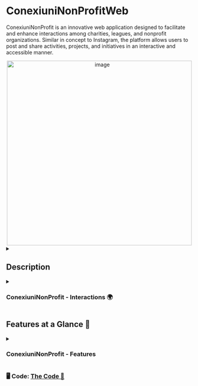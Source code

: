 # ConexiuniNonProfitWeb

ConexiuniNonProfit is an innovative web application designed to facilitate and enhance interactions among charities, leagues, and nonprofit organizations. Similar in concept to Instagram, the platform allows users to post and share activities, projects, and initiatives in an interactive and accessible manner.

<div align="center">  
  <img width="500" alt="image" src="https://github.com/anacimpeanu/ConexiuniNonProfitWeb/assets/115561036/332af32f-b564-4489-9d6b-bbb3c13ab432">
</div>

<details>
  <summary>
    <h2> Description </h2>
  </summary>

### ConexiuniNonProfit - General Description 🌍

ConexiuniNonProfit is a dynamic web application developed using Entity Framework Core, Microsoft Entity Framework MVC, Razor Pages, and Microsoft Entity Framework Identity. The platform provides a space where nonprofit organizations can post content, connect based on categories of posts or social activities, and personalize their organizational profiles.
                      
</details>

<details>
  <summary> 
     <h3> ConexiuniNonProfit - Interactions 🌍 </h3>
  </summary>
    
### User Roles:

### Logged-Out Users:
  - 👀 View public posts on the homepage with anonymized usernames.
  - 🚫 Cannot interact with posts or access additional features.

<div align="center">  
    <img width="500" alt="image" src="https://github.com/anacimpeanu/ConexiuniNonProfitWeb/assets/115561036/41445492-cd63-4dbc-8677-793c188a224d">
</div>
    
### Logged-In Users:
  - 📝 **Register and Login:** Create an account and log in to access full features.
    <div align="center">  
      <img width="500" alt="image" src="https://github.com/anacimpeanu/ConexiuniNonProfitWeb/assets/115561036/e71ef574-fda6-4cb3-aae5-1344a4f75f0b">
      <img width="500" alt="image" src="https://github.com/anacimpeanu/ConexiuniNonProfitWeb/assets/115561036/a464228b-a28e-41cb-9af3-c9a2e2710a31">
    </div>
  - 🖼 **Profile Management:** Create and customize their profiles with personal information, and bios.

    <div align="center">  
      <img width="500" alt="image" src="https://github.com/anacimpeanu/ConexiuniNonProfitWeb/assets/115561036/b4d430e6-1be0-4858-9e89-a0d981e3079a">
            <img width="500" alt="image" src="https://github.com/anacimpeanu/ConexiuniNonProfitWeb/assets/115561036/40389119-3c0d-4aed-b535-c764fd794a0d">
    </div>
    
  - 👫 **Friendship Features:** Add friends, view friends' lists, and interact with friends' posts and also see a list of friends requests.
    
    <div align="center">  
      <img width="500" alt="image" src="https://github.com/anacimpeanu/ConexiuniNonProfitWeb/assets/115561036/52e9cdc5-bd71-4743-8d66-cc0b04eaad15">
    </div> 
    
  - 📬 **Posting and Interaction:** Create posts, add comments, and edit or delete their own posts and comments.

<div align="center">  
    <img width="500" alt="image" src="https://github.com/anacimpeanu/ConexiuniNonProfitWeb/assets/115561036/6c96e91d-d51f-406f-b075-39f49987ab27">
</div>

### Admin Users:
⚖️ Manage Content: Add, edit, or delete any category or action to ensure relevant and up-to-date information.
👥 User Management: Oversee user activities, manage user roles, and maintain community standards.

### User Authentication:
  - 🔒 Robust user authentication system allowing users to securely log in or sign up for an account.
      
### Moderator Environment:
  - 🎛 **Moderator Platform:** A dedicated platform for moderators to manage various aspects of the application, including adding or removing profiles, comments.


</details>

## Features at a Glance 🌟

<details>
    <summary> 
     <h3> ConexiuniNonProfit - Features </h3>
  </summary>
  
### View Public Posts 
            Browse anonymous posts on the homepage even if you're not logged in. 
            This feature allows you to get a taste of the community and explore interesting content
            without needing an account right away.
            
### Register & Log In: Create an account to unlock all the features. 
            Registration is quick and easy, and logging in gives you access to a wide 
            range of options to actively participate in the community.

### Profile Creation
            Set up and personalize your profile with photos, bios, and more. 
            Showcase your personality and interests to make meaningful connections with others.

### Search Users
            Find and connect with other users easily. 
            Use the search function to discover friends, new contacts, or people with similar interests.
  <div align="center">       
  <img width="500" alt="image" src="https://github.com/anacimpeanu/ConexiuniNonProfitWeb/assets/115561036/6eb26da6-b32d-4b70-adda-944787fa2419">
  </div>
  
### Search Posts:
🔍 Search Functionality: Easily search for posts by name to find specific projects, updates, or activities of interest.
  <div align="center">       
  <img width="500" alt="image" src="https://github.com/anacimpeanu/ConexiuniNonProfitWeb/assets/115561036/d6f17811-71e8-454d-8a53-0ad8fe16448d">
  </div>
### Friend Requests
            Send and accept friend requests to build your network. 
            Stay connected with the people you care about and expand your social circle.
  <div align="center">     
  <img width="500" alt="image" src="(https://github.com/anacimpeanu/ConexiuniNonProfitWeb/assets/115561036/b56379bf-251a-40e9-99d0-d8c6c71b0875">
  <img width="500" alt="image" src="https://github.com/anacimpeanu/ConexiuniNonProfitWeb/assets/115561036/bf6bd439-57e9-4a07-80da-6e61919aaf27">
  </div>
### Create Posts
            Share your thoughts, updates, and moments with your friends.
            Whether it's a life update, a funny story, or a photo, let your voice be heard.
  
  <div align="center"> 
  <img width="500" alt="image" src="https://github.com/anacimpeanu/ConexiuniNonProfitWeb/assets/115561036/f574c59a-ceeb-42b4-a5b3-b956309783c1">
   <img width="500" alt="image" src="https://github.com/anacimpeanu/ConexiuniNonProfitWeb/assets/115561036/48bb4fb6-0b6d-490c-a2ca-593574cccac8">
  </div>

### Actions
        View a list of actions, and click on any action to see all related posts. 
        Filter posts by date, location, or keywords to find specific activities or initiatives.
    
  <div align="center">     
  <img width="500" alt="image" src="https://github.com/anacimpeanu/ConexiuniNonProfitWeb/assets/115561036/853931fe-383b-4e8a-8ad4-62885b234062">
   <img width="500" alt="image" src="https://github.com/anacimpeanu/ConexiuniNonProfitWeb/assets/115561036/c312d485-30a7-45a0-8dce-a4bff1a2a529">
  </div>

### Categories
      Browse through categories, and select any category to view relevant posts. 
      Refine your search within a category using filters like popularity,
      recent activity, or specific tags.
      
 <div align="center">      
<img width="500" alt="image" src="https://github.com/anacimpeanu/ConexiuniNonProfitWeb/assets/115561036/2593abe8-7294-42ba-95d7-15178f67f28d">
   <img width="500" alt="image" src="https://github.com/anacimpeanu/ConexiuniNonProfitWeb/assets/115561036/e4626aba-7472-4a39-98c7-b03820f71854">
 </div>
 
### Comment
            Leave comments on posts, and edit or delete them as needed. 
            Interact with others by providing feedback, asking questions, or simply joining the conversation.
            
<div align="center">  
<img width="500" alt="image" src="https://github.com/anacimpeanu/ConexiuniNonProfitWeb/assets/115561036/d0f6a579-f4ad-4b04-995d-5b3a78259b6b">
</div>

### Edit Profile
            Keep your profile information up-to-date with ease. 
            Regularly update your bio,  and other details to reflect your current self.
 <div align="center">  
<img width="500" alt="image" src="https://github.com/anacimpeanu/ConexiuniNonProfitWeb/assets/115561036/5d7dd2fc-19c6-4d7f-a352-1c411bfdcb42">   
 </div>
</div>
</details>

### 🖥 Code: [The Code 🧁](https://github.com/anacimpeanu/ConexiuniNonProfitWeb/tree/master/ConexiuniNonProfit)
